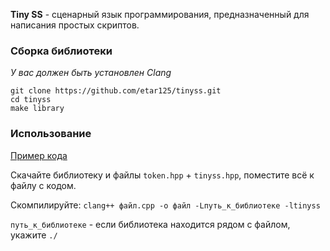 **Tiny SS** - сценарный язык программирования, предназначенный для написания простых скриптов.

### Сборка библиотеки
*У вас должен быть установлен Clang*
```
git clone https://github.com/etar125/tinyss.git
cd tinyss
make library
```

### Использование

[Пример кода](https://github.com/etar125/tinyss/blob/main/test.cpp)  

Скачайте библиотеку и файлы ``token.hpp`` + ``tinyss.hpp``, поместите всё к файлу с кодом.  

Скомпилируйте: ``clang++ файл.cpp -o файл -Lпуть_к_библиотеке -ltinyss``  

``путь_к_библиотеке`` - если библиотека находится рядом с файлом, укажите ``./``
